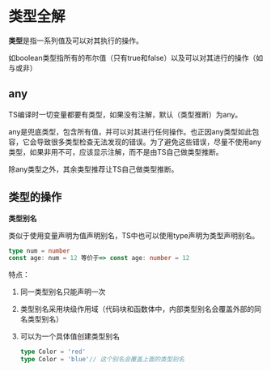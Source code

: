 # 类型全解

**类型**是指一系列值及可以对其执行的操作。

如boolean类型指所有的布尔值（只有true和false）以及可以对其进行的操作（如与或非）

## any

TS编译时一切变量都要有类型，如果没有注解，默认（类型推断）为any。

any是兜底类型，包含所有值，并可以对其进行任何操作。也正因any类型如此包容，它会导致很多类型检查无法发现的错误。为了避免这些错误，尽量不使用any类型，如果非用不可，应该显示注解，而不是由TS自己做类型推断。

除any类型之外，其余类型推荐让TS自己做类型推断。

## 类型的操作

**类型别名**

类似于使用变量声明为值声明别名，TS中也可以使用type声明为类型声明别名。

```ts
type num = number
const age: num = 12 等价于=> const age: number = 12
```

特点：

1. 同一类型别名只能声明一次

2. 类型别名采用块级作用域（代码块和函数体中，内部类型别名会覆盖外部的同名类型别名）

3. 可以为一个具体值创建类型别名

   ```ts
   type Color = 'red'
   type Color = 'blue'// 这个别名会覆盖上面的类型别名 
   ```

   
